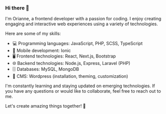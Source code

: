 ### Hi there 👋

I'm Orianne, a frontend developer with a passion for coding. I enjoy creating engaging and interactive web experiences using a variety of technologies. 

Here are some of my skills:

- 💻 Programming languages: JavaScript, PHP, SCSS, TypeScript
- 📱 Mobile development: Ionic
- 🖥️ Frontend technologies: React, Next.js, Bootstrap
- 🌐 Backend technologies: Node.js, Express, Laravel (PHP)
- 🗄️ Databases: MySQL, MongoDB
- 📝 CMS: Wordpress (installation, theming, customization)

I'm constantly learning and staying updated on emerging technologies. If you have any questions or would like to collaborate, feel free to reach out to me. 

Let's create amazing things together! 🚀
